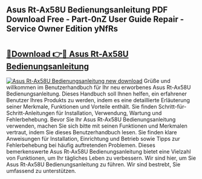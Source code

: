 ## Asus Rt-Ax58U Bedienungsanleitung PDF Download Free - Part-0nZ User Guide Repair - Service Owner Edition yNfRs

# <h2><a href="http://df0oaz.blite.top/?on=Asus+Rt-Ax58U+Bedienungsanleitung">🔗Download 👉🔴 Asus Rt-Ax58U Bedienungsanleitung</a></h2>

[![Asus Rt-Ax58U Bedienungsanleitung new download](https://i.imgur.com/lujVjoI.png)](http://df0oaz.blite.top/?on=Asus+Rt-Ax58U+Bedienungsanleitung)
Grüße und willkommen im Benutzerhandbuch für Ihr neu erworbenes Asus Rt-Ax58U Bedienungsanleitung. Dieses Handbuch soll Ihnen helfen, ein erfahrener Benutzer Ihres Produkts zu werden, indem es eine detaillierte Erläuterung seiner Merkmale, Funktionen und Vorteile enthält. Sie finden Schritt-für-Schritt-Anleitungen für Installation, Verwendung, Wartung und Fehlerbehebung. Bevor Sie Ihr Asus Rt-Ax58U Bedienungsanleitung verwenden, machen Sie sich bitte mit seinen Funktionen und Merkmalen vertraut, indem Sie dieses Benutzerhandbuch lesen. Sie finden klare Anweisungen für Installation, Einrichtung und Betrieb sowie Tipps zur Fehlerbehebung bei häufig auftretenden Problemen. Dieses bemerkenswerte Asus Rt-Ax58U Bedienungsanleitung bietet eine Vielzahl von Funktionen, um Ihr tägliches Leben zu verbessern. Wir sind hier, um Sie Asus Rt-Ax58U Bedienungsanleitung zu führen. Wir sind bestrebt, Sie umfassend zu unterstützen.

